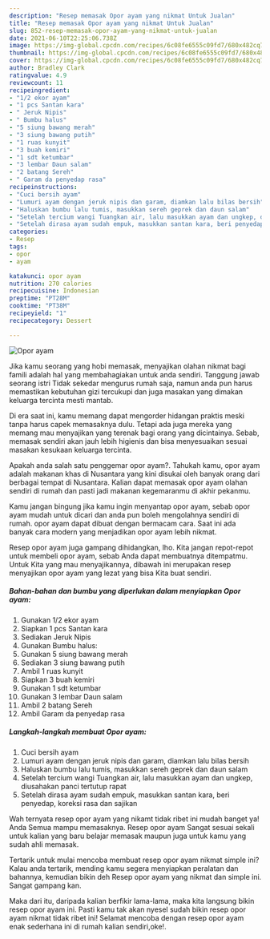 ```yaml
---
description: "Resep memasak Opor ayam yang nikmat Untuk Jualan"
title: "Resep memasak Opor ayam yang nikmat Untuk Jualan"
slug: 852-resep-memasak-opor-ayam-yang-nikmat-untuk-jualan
date: 2021-06-10T22:25:06.738Z
image: https://img-global.cpcdn.com/recipes/6c08fe6555c09fd7/680x482cq70/opor-ayam-foto-resep-utama.jpg
thumbnail: https://img-global.cpcdn.com/recipes/6c08fe6555c09fd7/680x482cq70/opor-ayam-foto-resep-utama.jpg
cover: https://img-global.cpcdn.com/recipes/6c08fe6555c09fd7/680x482cq70/opor-ayam-foto-resep-utama.jpg
author: Bradley Clark
ratingvalue: 4.9
reviewcount: 11
recipeingredient:
- "1/2 ekor ayam"
- "1 pcs Santan kara"
- " Jeruk Nipis"
- " Bumbu halus"
- "5 siung bawang merah"
- "3 siung bawang putih"
- "1 ruas kunyit"
- "3 buah kemiri"
- "1 sdt ketumbar"
- "3 lembar Daun salam"
- "2 batang Sereh"
- " Garam da penyedap rasa"
recipeinstructions:
- "Cuci bersih ayam"
- "Lumuri ayam dengan jeruk nipis dan garam, diamkan lalu bilas bersih"
- "Haluskan bumbu lalu tumis, masukkan sereh geprek dan daun salam"
- "Setelah tercium wangi Tuangkan air, lalu masukkan ayam dan ungkep, diusahakan panci tertutup rapat"
- "Setelah dirasa ayam sudah empuk, masukkan santan kara, beri penyedap, koreksi rasa dan sajikan"
categories:
- Resep
tags:
- opor
- ayam

katakunci: opor ayam 
nutrition: 270 calories
recipecuisine: Indonesian
preptime: "PT28M"
cooktime: "PT38M"
recipeyield: "1"
recipecategory: Dessert

---
```



![Opor ayam](https://img-global.cpcdn.com/recipes/6c08fe6555c09fd7/680x482cq70/opor-ayam-foto-resep-utama.jpg)

Jika kamu seorang yang hobi memasak, menyajikan olahan nikmat bagi famili adalah hal yang membahagiakan untuk anda sendiri. Tanggung jawab seorang istri Tidak sekedar mengurus rumah saja, namun anda pun harus memastikan kebutuhan gizi tercukupi dan juga masakan yang dimakan keluarga tercinta mesti mantab.

Di era  saat ini, kamu memang dapat mengorder hidangan praktis meski tanpa harus capek memasaknya dulu. Tetapi ada juga mereka yang memang mau menyajikan yang terenak bagi orang yang dicintainya. Sebab, memasak sendiri akan jauh lebih higienis dan bisa menyesuaikan sesuai masakan kesukaan keluarga tercinta. 



Apakah anda salah satu penggemar opor ayam?. Tahukah kamu, opor ayam adalah makanan khas di Nusantara yang kini disukai oleh banyak orang dari berbagai tempat di Nusantara. Kalian dapat memasak opor ayam olahan sendiri di rumah dan pasti jadi makanan kegemaranmu di akhir pekanmu.

Kamu jangan bingung jika kamu ingin menyantap opor ayam, sebab opor ayam mudah untuk dicari dan anda pun boleh mengolahnya sendiri di rumah. opor ayam dapat dibuat dengan bermacam cara. Saat ini ada banyak cara modern yang menjadikan opor ayam lebih nikmat.

Resep opor ayam juga gampang dihidangkan, lho. Kita jangan repot-repot untuk membeli opor ayam, sebab Anda dapat membuatnya ditempatmu. Untuk Kita yang mau menyajikannya, dibawah ini merupakan resep menyajikan opor ayam yang lezat yang bisa Kita buat sendiri.

<!--inarticleads1-->

##### Bahan-bahan dan bumbu yang diperlukan dalam menyiapkan Opor ayam:

1. Gunakan 1/2 ekor ayam
1. Siapkan 1 pcs Santan kara
1. Sediakan  Jeruk Nipis
1. Gunakan  Bumbu halus:
1. Gunakan 5 siung bawang merah
1. Sediakan 3 siung bawang putih
1. Ambil 1 ruas kunyit
1. Siapkan 3 buah kemiri
1. Gunakan 1 sdt ketumbar
1. Gunakan 3 lembar Daun salam
1. Ambil 2 batang Sereh
1. Ambil  Garam da penyedap rasa




<!--inarticleads2-->

##### Langkah-langkah membuat Opor ayam:

1. Cuci bersih ayam
1. Lumuri ayam dengan jeruk nipis dan garam, diamkan lalu bilas bersih
1. Haluskan bumbu lalu tumis, masukkan sereh geprek dan daun salam
1. Setelah tercium wangi Tuangkan air, lalu masukkan ayam dan ungkep, diusahakan panci tertutup rapat
1. Setelah dirasa ayam sudah empuk, masukkan santan kara, beri penyedap, koreksi rasa dan sajikan




Wah ternyata resep opor ayam yang nikamt tidak ribet ini mudah banget ya! Anda Semua mampu memasaknya. Resep opor ayam Sangat sesuai sekali untuk kalian yang baru belajar memasak maupun juga untuk kamu yang sudah ahli memasak.

Tertarik untuk mulai mencoba membuat resep opor ayam nikmat simple ini? Kalau anda tertarik, mending kamu segera menyiapkan peralatan dan bahannya, kemudian bikin deh Resep opor ayam yang nikmat dan simple ini. Sangat gampang kan. 

Maka dari itu, daripada kalian berfikir lama-lama, maka kita langsung bikin resep opor ayam ini. Pasti kamu tak akan nyesel sudah bikin resep opor ayam nikmat tidak ribet ini! Selamat mencoba dengan resep opor ayam enak sederhana ini di rumah kalian sendiri,oke!.

